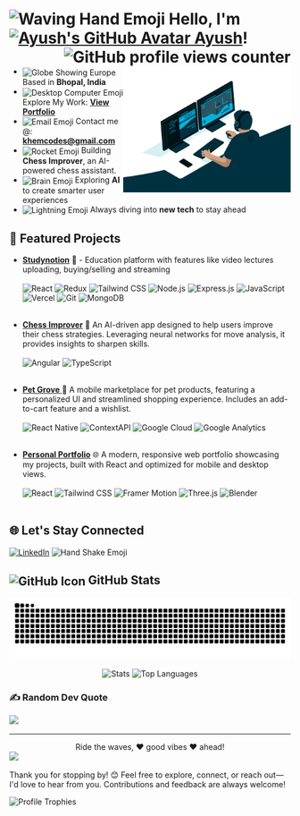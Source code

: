 
<h1>
  <img src="https://raw.githubusercontent.com/Tarikul-Islam-Anik/Animated-Fluent-Emojis/master/Emojis/Hand%20gestures/Waving%20Hand.png" alt="Waving Hand Emoji" width="30px"/> 
  Hello, I'm <a href="http://ayushportfolio-teal.vercel.app"><img src="https://github.com/user-attachments/assets/8e2fc82d-5062-4c00-bd84-2da0a68a6179" alt="Ayush's GitHub Avatar" width="45px"/> Ayush</a>! <div align="center"><img align="right" src="https://komarev.com/ghpvc/?username=khemssharma" alt="GitHub profile views counter"></div>
</h1>  

<div>
  <img src="https://raw.githubusercontent.com/g-popovic/g-popovic/master/programmer.gif" width="300px" align="right" alt="A professional animation coder gif"/>
</div>

### <div>
<ul>
  <li>
    <img src="https://raw.githubusercontent.com/Tarikul-Islam-Anik/Animated-Fluent-Emojis/master/Emojis/Travel%20and%20places/Globe%20Showing%20Europe-Africa.png" alt="Globe Showing Europe" width="25px" align="center" /> Based in <strong>Bhopal, India</strong>
  </li>
  <li>
    <img src="https://raw.githubusercontent.com/Tarikul-Islam-Anik/Animated-Fluent-Emojis/master/Emojis/Objects/Desktop%20Computer.png" alt="Desktop Computer Emoji" width="25px" align="center" /> Explore My Work: <a href="http://ayushportfolio-teal.vercel.app" target="_blank"><strong>View Portfolio</strong></a>
  </li>
  <li>
    <img src="https://raw.githubusercontent.com/Tarikul-Islam-Anik/Animated-Fluent-Emojis/master/Emojis/Objects/E-Mail.png" alt="Email Emoji" width="25px" align="center" /> Contact me @: <a href="mailto:khemcodes@gmail.com"><strong>khemcodes@gmail.com</strong></a>
  </li>
  <li>
    <img src="https://raw.githubusercontent.com/Tarikul-Islam-Anik/Animated-Fluent-Emojis/master/Emojis/Activities/1st%20Place%20Medal.png" alt="Rocket Emoji" width="25px" align="center" /> Building <strong>Chess Improver</strong>, an AI-powered chess assistant. 
  </li>
  <li>
    <img src="https://raw.githubusercontent.com/Tarikul-Islam-Anik/Animated-Fluent-Emojis/master/Emojis/Hand%20gestures/Brain.png" alt="Brain Emoji" width="25px" align="center" /> Exploring <strong>AI</strong> to create smarter user experiences
  </li>
  <li>
    <img src="https://raw.githubusercontent.com/Tarikul-Islam-Anik/Animated-Fluent-Emojis/master/Emojis/Travel%20and%20places/High%20Voltage.png" alt="Lightning Emoji" width="25px" align="center" /> Always diving into <strong>new tech</strong> to stay ahead
  </li>
</ul>

## 🚀 Featured Projects

- <a href = "https://github.com/khemssharma/StudyNotion">**Studynotion**</a> 📖 -
  Education platform with features like video lectures uploading, buying/selling and streaming  </br>  </br>
  ![React](https://img.shields.io/badge/React-61DAFB?style=flat&logo=react&logoColor=black)
  ![Redux](https://img.shields.io/badge/Redux-764ABC?style=flat&logo=redux&logoColor=white)
  ![Tailwind CSS](https://img.shields.io/badge/TailwindCSS-06B6D4?style=flat&logo=tailwindcss&logoColor=white)
  ![Node.js](https://img.shields.io/badge/Node.js-339933?style=flat&logo=nodedotjs&logoColor=white)
  ![Express.js](https://img.shields.io/badge/Express.js-000000?style=flat&logo=express&logoColor=white)
  ![JavaScript](https://img.shields.io/badge/JavaScript-F7DF1E?style=flat&logo=javascript&logoColor=black)
  ![Vercel](https://img.shields.io/badge/Vercel-000000?style=flat&logo=vercel&logoColor=white)
  ![Git](https://img.shields.io/badge/Git-F05032?style=flat&logo=git&logoColor=white)
  ![MongoDB](https://img.shields.io/badge/MongoDB-47A248?style=flat&logo=mongodb&logoColor=white)    </br>  </br>
  
- <a href = "https://github.com/khemssharma/ChessImprover">**Chess Improver**</a> 🧠
  An AI-driven app designed to help users improve their chess strategies. Leveraging neural networks for move analysis, it provides insights to sharpen skills.   </br>  </br>
  ![Angular](https://img.shields.io/badge/Angular-DD0031?style=flat&logo=angular&logoColor=white)
  ![TypeScript](https://img.shields.io/badge/TypeScript-3178C6?style=flat&logo=typescript&logoColor=white)  </br>  </br>

- <a href = "https://github.com/khemssharma/PetGrove-App">**Pet Grove** </a>🐾
  A mobile marketplace for pet products, featuring a personalized UI and streamlined shopping experience. Includes an add-to-cart feature and a wishlist.  </br>  </br>
  ![React Native](https://img.shields.io/badge/React_Native-61DAFB?style=flat&logo=react&logoColor=black)
  ![ContextAPI](https://img.shields.io/badge/ContextAPI-61DAFB?style=flat&logo=react&logoColor=black)
  ![Google Cloud](https://img.shields.io/badge/Google_Cloud-4285F4?style=flat&logo=google-cloud&logoColor=white)
  ![Google Analytics](https://img.shields.io/badge/Google_Analytics-E37400?style=flat&logo=google-analytics&logoColor=white)  </br>  </br>
  
- <a href = "https://github.com/khemssharma/3dPortfolio">**Personal Portfolio**</a> 🌐
  A modern, responsive web portfolio showcasing my projects, built with React and optimized for mobile and desktop views.  </br>  </br>
  ![React](https://img.shields.io/badge/React-61DAFB?style=flat&logo=react&logoColor=black)
  ![Tailwind CSS](https://img.shields.io/badge/TailwindCSS-06B6D4?style=flat&logo=tailwindcss&logoColor=white)
  ![Framer Motion](https://img.shields.io/badge/Framer_Motion-0055FF?style=flat&logo=framer&logoColor=white)
  ![Three.js](https://img.shields.io/badge/Three.js-000000?style=flat&logo=threedotjs&logoColor=white)
  ![Blender](https://img.shields.io/badge/Blender-%23F5792A.svg?style=flat&logo=blender&logoColor=white)  </br>  </br>


## <div> 🌐 Let's Stay Connected</div>

[![LinkedIn](https://img.shields.io/badge/LinkedIn-Join%20My%20Network-0077B5?style=flat&logo=linkedin&logoColor=white)](https://www.linkedin.com/in/khemssharma) <img src="https://raw.githubusercontent.com/Tarikul-Islam-Anik/Animated-Fluent-Emojis/master/Emojis/Hand%20gestures/Handshake.png" width="30px" alt="Hand Shake Emoji"/>


## <img align="center" width="30px" src="https://img.icons8.com/material-outlined/24/ffffff/github.png" alt="GitHub Icon" />  GitHub Stats
<div align="center">
  
  <picture>
    <source media="(prefers-color-scheme: dark)" srcset="https://github.com/khemssharma/khemssharma/blob/output/github-contribution-grid-snake-dark.svg">
    <source media="(prefers-color-scheme: light)" srcset="https://github.com/khemssharma/khemssharma/blob/output/github-contribution-grid-snake.svg">
    <img alt="GitHub contribution grid snake animation" src="https://github.com/khemssharma/khemssharma/blob/output/github-contribution-grid-snake.svg">
  </picture>
</div>

<p align="center">
  <img src="https://github-readme-stats.vercel.app/api?username=khemssharma&theme=juicyfresh&hide_border=true&include_all_commits=true&count_private=true" alt="Stats" />
  <img src="https://github-readme-stats.vercel.app/api/top-langs/?username=khemssharma&theme=radical&hide_border=true&layout=compact&bg_color=0E1117" alt="Top Languages" />
</p>

<!--
  ![](https://github-readme-streak-stats.herokuapp.com/?user=khemssharma&theme=radical&hide_border=true)
-->


<!-- 
 ## <img align="center" src="https://img.icons8.com/material-outlined/24/ffffff/github.png" alt="GitHub Icon"> GitHub Summary

![Total Contributions](https://github-profile-summary-cards.vercel.app/api/cards/profile-details?username=khemssharma&theme=juicyfresh&layout=compact)
 
 -->
 
### ✍️ Random Dev Quote
![](https://quotes-github-readme.vercel.app/api?type=vetical&theme=juicyfresh)

---

 <div align='center'>
 Ride the waves, ❤️ good vibes ❤️  ahead!
</div>

  <img src="https://raw.githubusercontent.com/Trilokia/Trilokia/379277808c61ef204768a61bbc5d25bc7798ccf1/bottom_header.svg" />
  
  Thank you for stopping by! 😊 Feel free to explore, connect, or reach out—I'd love to hear from you. Contributions and feedback are always welcome!
  

  ![Profile Trophies](https://github-profile-trophy.vercel.app/?username=khemssharma&theme=juicyfresh&column=-1&no-frame=true&no-bg=true)
